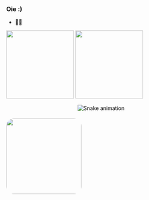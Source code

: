 ### Oie :)
- 👩‍💻 
<div>
  <img height="180em" src="https://github-readme-stats.vercel.app/api?username=Bellaschmtt&show_icons=true&theme=dark&include_all_commits=true&count_private=true"/>
  <img height="180em" src="https://github-readme-stats.vercel.app/api/top-langs/?username=Bellaschmtt&layout=compact&langs_count=7&theme=dark"/>
  <br>
  <img class="fgh" src="https://i.pinimg.com/originals/d8/5d/f0/d85df08df1212c0f8b219e779c5ebc46.gif" alt="" style=" position: absolute; width: 200px; margin-top: 50px; border-radius: 20px; border-color: #1ABA6A;">
</div>

<div align="center">
  
  ![Snake animation](https://github.com/Bellaschmtt/Bellaschmtt/blob/output/github-contribution-grid-snake.svg)
  
</div>
  
   
